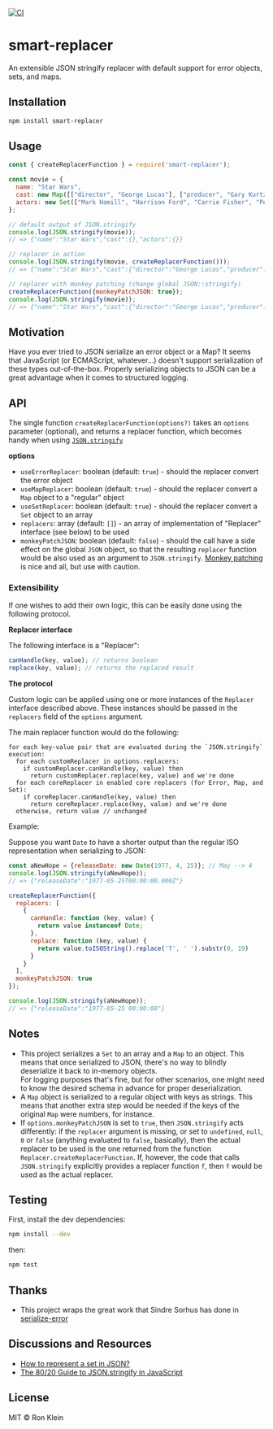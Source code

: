[![CI](https://github.com/kleinron/smart-replacer/actions/workflows/main.yaml/badge.svg)](https://github.com/kleinron/smart-replacer/actions/workflows/main.yaml)
# smart-replacer
An extensible JSON stringify replacer with default support for error objects, sets, and maps.

## Installation
```bash
npm install smart-replacer
```

## Usage
```javascript
const { createReplacerFunction } = require('smart-replacer');

const movie = {
  name: "Star Wars",
  cast: new Map([["director", "George Lucas"], ["producer", "Gary Kurtz"]]),
  actors: new Set(["Mark Hamill", "Harrison Ford", "Carrie Fisher", "Peter Cushing", "Alec Guinness"])
};

// default output of JSON.stringify
console.log(JSON.stringify(movie));
// => {"name":"Star Wars","cast":{},"actors":{}}

// replacer in action
console.log(JSON.stringify(movie, createReplacerFunction()));
// => {"name":"Star Wars","cast":{"director":"George Lucas","producer":"Gary Kurtz"},"actors":["Mark Hamill","Harrison Ford","Carrie Fisher","Peter Cushing","Alec Guinness"]}

// replacer with monkey patching (change global JSON::stringify)
createReplacerFunction({monkeyPatchJSON: true});
console.log(JSON.stringify(movie));
// => {"name":"Star Wars","cast":{"director":"George Lucas","producer":"Gary Kurtz"},"actors":["Mark Hamill","Harrison Ford","Carrie Fisher","Peter Cushing","Alec Guinness"]}
```

## Motivation
Have you ever tried to JSON serialize an error object or a Map?
It seems that JavaScript (or ECMAScript, whatever...)
doesn't support serialization of these types out-of-the-box.
Properly serializing objects to JSON can be a great advantage when it comes to structured logging.

## API
The single function `createReplacerFunction(options?)` takes an `options` parameter (optional), 
and returns a replacer function, which becomes handy when using [`JSON.stringify`](https://262.ecma-international.org/6.0/#sec-json.stringify)

__options__
* `useErrorReplacer`: boolean (default: `true`) - should the replacer convert the error object
* `useMapReplacer`: boolean (default: `true`) - should the replacer convert a `Map` object to a "regular" object
* `useSetReplacer`: boolean (default: `true`) - should the replacer convert a `Set` object to an array
* `replacers`: array (default: `[]`) - an array of implementation of "Replacer" interface (see below) to be used
* `monkeyPatchJSON`: boolean (default: `false`) - should the call have a side effect on the global `JSON` object, so that the resulting `replacer` function would be also used as an argument to `JSON.stringify`. [Monkey patching](https://en.wikipedia.org/wiki/Monkey_patch) is nice and all, but use with caution.

### Extensibility
If one wishes to add their own logic, this can be easily done using the following protocol.

__Replacer interface__

The following interface is a "Replacer":
```javascript
canHandle(key, value); // returns boolean
replace(key, value); // returns the replaced result
```

__The protocol__

Custom logic can be applied using one or more instances of the `Replacer` interface described above.
These instances should be passed in the `replacers` field of the `options` argument.

The main replacer function would do the following:
```text
for each key-value pair that are evaluated during the `JSON.stringify` execution:
  for each customReplacer in options.replacers:
    if customReplacer.canHandle(key, value) then
      return customReplacer.replace(key, value) and we're done
  for each coreReplacer in enabled core replacers (for Error, Map, and Set):
    if coreReplacer.canHandle(key, value) then
      return coreReplacer.replace(key, value) and we're done
  otherwise, return value // unchanged
```

Example:

Suppose you want `Date` to have a shorter output than the regular ISO representation when serializing to JSON:
```javascript
const aNewHope = {releaseDate: new Date(1977, 4, 25)}; // May --> 4
console.log(JSON.stringify(aNewHope));
// => {"releaseDate":"1977-05-25T00:00:00.000Z"}

createReplacerFunction({
  replacers: [
    {
      canHandle: function (key, value) {
        return value instanceof Date;
      },
      replace: function (key, value) {
        return value.toISOString().replace('T', ' ').substr(0, 19)
      }
    }
  ],
  monkeyPatchJSON: true
});

console.log(JSON.stringify(aNewHope));
// => {"releaseDate":"1977-05-25 00:00:00"}
```

## Notes
* This project serializes a `Set` to an array and a `Map` to an object. This means that once serialized to JSON, 
  there's no way to blindly deserialize it back to in-memory objects. <br/> 
  For logging purposes that's fine, but for other scenarios, one might need to know the desired schema in advance for proper deserialization.
* A `Map` object is serialized to a regular object with keys as strings. This means that another extra step would be needed if the keys of the original `Map` were numbers, for instance.
* If `options.monkeyPatchJSON` is set to `true`, then `JSON.stringify` acts differently: if the `replacer` argument is missing, or set to `undefined`, `null`, `0` or `false` (anything evaluated to `false`, basically), then the actual replacer to be used is the one returned from the function `Replacer.createReplacerFunction`. If, however, the code that calls `JSON.stringify` explicitly provides a replacer function `f`, then `f` would be used as the actual replacer.

## Testing

First, install the dev dependencies:
```bash
npm install --dev
```
then:
```bash
npm test
```

## Thanks
* This project wraps the great work that Sindre Sorhus has done in [serialize-error](https://github.com/sindresorhus/serialize-error)

## Discussions and Resources
* [How to represent a set in JSON?](https://softwareengineering.stackexchange.com/q/355176/16672)
* [The 80/20 Guide to JSON.stringify in JavaScript](https://thecodebarbarian.com/the-80-20-guide-to-json-stringify-in-javascript)

## License
MIT &copy; Ron Klein

